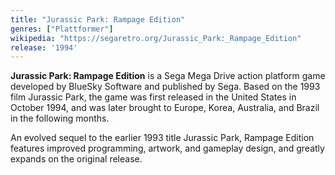 ```yaml
---
title: "Jurassic Park: Rampage Edition"
genres: ["Plattformer"]
wikipedia: "https://segaretro.org/Jurassic_Park:_Rampage_Edition"
release: '1994'
---
```

**Jurassic Park: Rampage Edition** is a Sega Mega Drive action platform game developed by BlueSky Software and published by Sega. Based on the 1993 film Jurassic Park, the game was first released in the United States in October 1994, and was later brought to Europe, Korea, Australia, and Brazil in the following months.

An evolved sequel to the earlier 1993 title Jurassic Park, Rampage Edition features improved programming, artwork, and gameplay design, and greatly expands on the original release. 